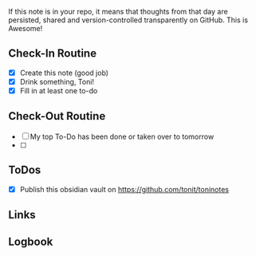 If this note is in your repo, it means that thoughts from that day are persisted, shared and version-controlled transparently on GitHub. This is Awesome!

## Check-In Routine
- [x] Create this note (good job)
- [x] Drink something, Toni! 
- [x] Fill in at least one to-do 

## Check-Out Routine
- [ ] My top To-Do has been done or taken over to tomorrow
- [ ] 

## ToDos
- [x] Publish this obsidian vault on https://github.com/tonit/toninotes

## Links


## Logbook

